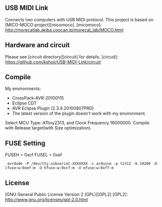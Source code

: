 USB MIDI Link
-------------

Connects two computers with USB MIDI protocol.
This project is based on [MICO-MOCO project][micomoco].
[micomoco]: http://morecatlab.akiba.coocan.jp/morecat_lab/MOCO.html

Hardware and circuit
--------------------
Please see [circuit directory][circuit] for details.
[circuit]: https://github.com/kshoji/USB-MIDI-Link/circuit

Compile
-------
My environments:

- CrossPack-AVR-20100115
- Eclipse CDT
- AVR Eclipse Plugin (2.3.4.20100807PRD)
 - The latest version of the plugin doesn't work with my environment.

Select MCU Type: ATtiny2313, and Clock Frequency 16000000.
Compile with Release target(with Size optimization).

FUSE Setting
------------
FUSEH = 0xcf
FUSEL = 0xef

```
 avrdude -P /dev/tty.usbserial-XXXXXXX -c arduino -p t2313 -b 19200 -U lfuse:w:0xef:m -U hfuse:w:0xcf:m -U efuse:w:0xff:m
```

License
-------
[GNU General Public License Version 2 (GPL)][GPL2]
[GPL2]: http://www.gnu.org/licenses/gpl-2.0.html